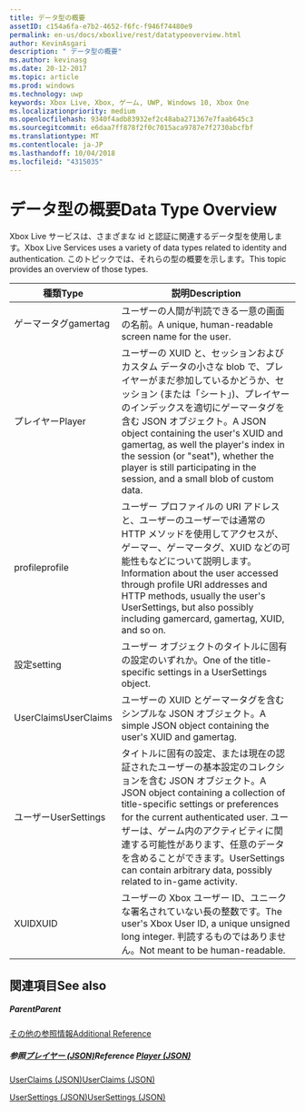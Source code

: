 ```yaml
---
title: データ型の概要
assetID: c154a6fa-e7b2-4652-f6fc-f946f74480e9
permalink: en-us/docs/xboxlive/rest/datatypeoverview.html
author: KevinAsgari
description: " データ型の概要"
ms.author: kevinasg
ms.date: 20-12-2017
ms.topic: article
ms.prod: windows
ms.technology: uwp
keywords: Xbox Live, Xbox, ゲーム, UWP, Windows 10, Xbox One
ms.localizationpriority: medium
ms.openlocfilehash: 9340f4adb83932ef2c48aba271367e7faab645c3
ms.sourcegitcommit: e6daa7ff878f2f0c7015aca9787e7f2730abcfbf
ms.translationtype: MT
ms.contentlocale: ja-JP
ms.lasthandoff: 10/04/2018
ms.locfileid: "4315035"
---
```

# <a name="data-type-overview"></a><span data-ttu-id="df8a4-104">データ型の概要</span><span class="sxs-lookup"><span data-stu-id="df8a4-104">Data Type Overview</span></span>
 
<span data-ttu-id="df8a4-105">Xbox Live サービスは、さまざまな id と認証に関連するデータ型を使用します。</span><span class="sxs-lookup"><span data-stu-id="df8a4-105">Xbox Live Services uses a variety of data types related to identity and authentication.</span></span> <span data-ttu-id="df8a4-106">このトピックでは、それらの型の概要を示します。</span><span class="sxs-lookup"><span data-stu-id="df8a4-106">This topic provides an overview of those types.</span></span>
 
| <span data-ttu-id="df8a4-107">種類</span><span class="sxs-lookup"><span data-stu-id="df8a4-107">Type</span></span>| <span data-ttu-id="df8a4-108">説明</span><span class="sxs-lookup"><span data-stu-id="df8a4-108">Description</span></span>| 
| --- | --- | 
| <span data-ttu-id="df8a4-109">ゲーマータグ</span><span class="sxs-lookup"><span data-stu-id="df8a4-109">gamertag</span></span>| <span data-ttu-id="df8a4-110">ユーザーの人間が判読できる一意の画面の名前。</span><span class="sxs-lookup"><span data-stu-id="df8a4-110">A unique, human-readable screen name for the user.</span></span>| 
| <span data-ttu-id="df8a4-111">プレイヤー</span><span class="sxs-lookup"><span data-stu-id="df8a4-111">Player</span></span>| <span data-ttu-id="df8a4-112">ユーザーの XUID と、セッションおよびカスタム データの小さな blob で、プレイヤーがまだ参加しているかどうか、セッション (または「シート」)、プレイヤーのインデックスを適切にゲーマータグを含む JSON オブジェクト。</span><span class="sxs-lookup"><span data-stu-id="df8a4-112">A JSON object containing the user's XUID and gamertag, as well the player's index in the session (or "seat"), whether the player is still participating in the session, and a small blob of custom data.</span></span>| 
| <span data-ttu-id="df8a4-113">profile</span><span class="sxs-lookup"><span data-stu-id="df8a4-113">profile</span></span>| <span data-ttu-id="df8a4-114">ユーザー プロファイルの URI アドレスと、ユーザーのユーザーでは通常の HTTP メソッドを使用してアクセスが、ゲーマー、ゲーマータグ、XUID などの可能性もなどについて説明します。</span><span class="sxs-lookup"><span data-stu-id="df8a4-114">Information about the user accessed through profile URI addresses and HTTP methods, usually the user's UserSettings, but also possibly including gamercard, gamertag, XUID, and so on.</span></span>| 
| <span data-ttu-id="df8a4-115">設定</span><span class="sxs-lookup"><span data-stu-id="df8a4-115">setting</span></span>| <span data-ttu-id="df8a4-116">ユーザー オブジェクトのタイトルに固有の設定のいずれか。</span><span class="sxs-lookup"><span data-stu-id="df8a4-116">One of the title-specific settings in a UserSettings object.</span></span>| 
| <span data-ttu-id="df8a4-117">UserClaims</span><span class="sxs-lookup"><span data-stu-id="df8a4-117">UserClaims</span></span>| <span data-ttu-id="df8a4-118">ユーザーの XUID とゲーマータグを含むシンプルな JSON オブジェクト。</span><span class="sxs-lookup"><span data-stu-id="df8a4-118">A simple JSON object containing the user's XUID and gamertag.</span></span>| 
| <span data-ttu-id="df8a4-119">ユーザー</span><span class="sxs-lookup"><span data-stu-id="df8a4-119">UserSettings</span></span>| <span data-ttu-id="df8a4-120">タイトルに固有の設定、または現在の認証されたユーザーの基本設定のコレクションを含む JSON オブジェクト。</span><span class="sxs-lookup"><span data-stu-id="df8a4-120">A JSON object containing a collection of title-specific settings or preferences for the current authenticated user.</span></span> <span data-ttu-id="df8a4-121">ユーザーは、ゲーム内のアクティビティに関連する可能性があります、任意のデータを含めることができます。</span><span class="sxs-lookup"><span data-stu-id="df8a4-121">UserSettings can contain arbitrary data, possibly related to in-game activity.</span></span>| 
| <span data-ttu-id="df8a4-122">XUID</span><span class="sxs-lookup"><span data-stu-id="df8a4-122">XUID</span></span>| <span data-ttu-id="df8a4-123">ユーザーの Xbox ユーザー ID、ユニークな署名されていない長の整数です。</span><span class="sxs-lookup"><span data-stu-id="df8a4-123">The user's Xbox User ID, a unique unsigned long integer.</span></span> <span data-ttu-id="df8a4-124">判読するものではありません。</span><span class="sxs-lookup"><span data-stu-id="df8a4-124">Not meant to be human-readable.</span></span>| 
 
<a id="ID4E6D"></a>

 
## <a name="see-also"></a><span data-ttu-id="df8a4-125">関連項目</span><span class="sxs-lookup"><span data-stu-id="df8a4-125">See also</span></span>
 
<a id="ID4EBE"></a>

 
##### <a name="parent"></a><span data-ttu-id="df8a4-126">Parent</span><span class="sxs-lookup"><span data-stu-id="df8a4-126">Parent</span></span>  

[<span data-ttu-id="df8a4-127">その他の参照情報</span><span class="sxs-lookup"><span data-stu-id="df8a4-127">Additional Reference</span></span>](atoc-xboxlivews-reference-additional.md)

  
<a id="ID4ENE"></a>

 
##### <a name="reference--player-jsonjsonjson-playermd"></a><span data-ttu-id="df8a4-128">参照[プレイヤー (JSON)](../json/json-player.md)</span><span class="sxs-lookup"><span data-stu-id="df8a4-128">Reference  [Player (JSON)](../json/json-player.md)</span></span>

 [<span data-ttu-id="df8a4-129">UserClaims (JSON)</span><span class="sxs-lookup"><span data-stu-id="df8a4-129">UserClaims (JSON)</span></span>](../json/json-userclaims.md)

 [<span data-ttu-id="df8a4-130">UserSettings (JSON)</span><span class="sxs-lookup"><span data-stu-id="df8a4-130">UserSettings (JSON)</span></span>](../json/json-usersettings.md)

   